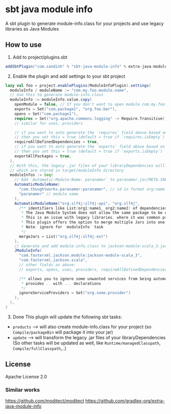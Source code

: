 # sbt java module info
A sbt plugin to generate module-info.class for your projects and use legacy libraries as Java Modules

## How to use
1. Add to project/plugins.sbt
```sbt
addSbtPlugin("com.sandinh" % "sbt-java-module-info" % extra-java-module-info-version)
```
2. Enable the plugin and add settings to your sbt project
```sbt
lazy val foo = project.enablePlugins(ModuleInfoPlugin).settings(
  moduleInfo / moduleName := "com.my.foo.module.name",
  // Use this to generate module-info.class
  moduleInfo := moduleInfo.value.copy(
    openModule = false, // If you don't want to open module com.my.foo.module.name
    exports = Set("com.package1", "org.foo.bar"),
    opens = Set("com.package1"),
    requires = Set("org.apache.commons.logging" -> Require.Transitive),
    // similar for uses, providers

    // if you want to auto generate the `requires` field above based on project's dependencies
    // then you set this = true (default = true if `requires.isEmpty`)
    requireAllDefinedDependencies = true,
    // if you want to auto generate the `exports` field above based on the classes in your project
    // then you set this = true (default = true if `exports.isEmpty`)
    exportAllPackages = true,
  ),
  // With this, the legacy .jar files of your libraryDependencies will be transformed to modules
  // which are stored in target/moduleInfo directory
  moduleInfos := Seq(
    // Add `Automatic-Module-Name: paranamer` to paranamer.jar/META-INF/MANIFEST.MF
    AutomaticModuleName(
      "com.thoughtworks.paranamer:paranamer", // id in format org:name
      "paranamer" // module name
    ),
    AutomaticModuleName("org.slf4j:slf4j-api", "org.slf4j", 
      /** identifiers like List(org1:name1, org2:name2) of dependencies will be merged to the .jar file of this module.
       * The Java Module System does not allow the same package to be used in more than one module.
       * This is an issue with legacy libraries, where it was common practice to use the same package in multiple Jars.
       * This plugin offers the option to merge multiple Jars into one in such situations.
       * Note: ignore for `moduleInfo` task
       */
      mergeJars = List("org.slf4j:slf4j-ext")
    ),
    // Generate and add module-info.class to jackson-module-scala_3.jar to transform it to a module
    JModuleInfo(
      "com.fasterxml.jackson.module:jackson-module-scala_3",
      "com.fasterxml.jackson.scala",
      // other fields as above:
      // exports, opens, uses, providers, requireAllDefinedDependencies, exportAllPackages, mergeJars

      /** allows you to ignore some unwanted services from being automatically converted into
       * provides .. with ... declarations
       */
      ignoreServiceProviders = Set("org.some.provider")
    ),
  ),
)
```
3. Done
This plugin will update the following sbt tasks:
+ `products` --> will also create module-info.class for your project
  (so `Compile/packageBin` will package it into your jar)
+ `update` --> will transform the legacy .jar files of your libraryDependencies
  (So other tasks will be updated as well, like `Runtime/managedClasspath`, `Compile/fullClasspath`,..)

## License
Apache License 2.0

### Similar works
https://github.com/moditect/moditect
https://github.com/gradlex-org/extra-java-module-info
